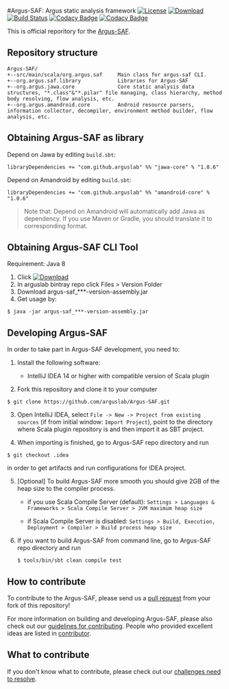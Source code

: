 #Argus-SAF: Argus static analysis framework
[![License](https://img.shields.io/badge/License-EPL%201.0-red.svg)](https://opensource.org/licenses/EPL-1.0) 
[![Download](https://api.bintray.com/packages/arguslab/maven/argus-saf/images/download.svg)](https://bintray.com/arguslab/maven/argus-saf/_latestVersion)
[![Build Status](https://travis-ci.org/arguslab/Argus-SAF.svg?branch=master)](https://travis-ci.org/arguslab/Argus-SAF)
[![Codacy Badge](https://api.codacy.com/project/badge/Grade/1a59d168b6fc42faaed643249ac3e2f5)](https://www.codacy.com/app/fgwei521/Argus-SAF?utm_source=github.com&amp;utm_medium=referral&amp;utm_content=arguslab/Argus-SAF&amp;utm_campaign=Badge_Grade)
[![Codacy Badge](https://api.codacy.com/project/badge/Coverage/1a59d168b6fc42faaed643249ac3e2f5)](https://www.codacy.com/app/fgwei521/Argus-SAF?utm_source=github.com&amp;utm_medium=referral&amp;utm_content=arguslab/Argus-SAF&amp;utm_campaign=Badge_Coverage)

This is official reporitory for the [Argus-SAF](http://amandroid.sireum.org/).

## Repository structure

```
Argus-SAF/
+--src/main/scala/org.argus.saf     Main class for argus-saf CLI.
+--org.argus.saf.library            Libraries for Argus-SAF
+--org.argus.jawa.core              Core static analysis data structures, "*.class"&"*.pilar" file managing, class hierarchy, method body resolving, flow analysis, etc.
+--org.argus.amandroid.core         Android resource parsers, information collector, decompiler, environment method builder, flow analysis, etc.
```

## Obtaining Argus-SAF as library

Depend on Jawa by editing
`build.sbt`:

```
libraryDependencies += "com.github.arguslab" %% "jawa-core" % "1.0.6"
```

Depend on Amandroid by editing
`build.sbt`:

```
libraryDependencies += "com.github.arguslab" %% "amandroid-core" % "1.0.6"
```

> Note that: Depend on Amandroid will automatically add Jawa as dependency. If you use Maven or Gradle, you should translate it to corresponding format.

## Obtaining Argus-SAF CLI Tool

Requirement: Java 8

1. Click [![Download](https://api.bintray.com/packages/arguslab/maven/argus-saf/images/download.svg)](https://bintray.com/arguslab/maven/argus-saf/_latestVersion)
2. In arguslab bintray repo click Files > Version Folder
3. Download argus-saf_***-version-assembly.jar
4. Get usage by:
  
 ```
 $ java -jar argus-saf_***-version-assembly.jar
 ```

## Developing Argus-SAF

In order to take part in Argus-SAF development, you need to:

1. Install the following software:
    - IntelliJ IDEA 14 or higher with compatible version of Scala plugin

2. Fork this repository and clone it to your computer

  ```
  $ git clone https://github.com/arguslab/Argus-SAF.git
  ```

3. Open IntelliJ IDEA, select `File -> New -> Project from existing sources`
(if from initial window: `Import Project`), point to
the directory where Scala plugin repository is and then import it as SBT project.

4. When importing is finished, go to Argus-SAF repo directory and run

  ```
  $ git checkout .idea
  ```

  in order to get artifacts and run configurations for IDEA project.

5. [Optional] To build Argus-SAF more smooth you should give 2GB of the heap size to the compiler process.
   - if you use Scala Compile Server (default):
   ```Settings > Languages & Frameworks > Scala Compile Server > JVM maximum heap size```

   - if Scala Compile Server is disabled:
   ```Settings > Build, Execution, Deployment > Compiler > Build process heap size```
   
6. If you want to build Argus-SAF from command line, go to Argus-SAF repo directory and run

   ```
   $ tools/bin/sbt clean compile test
   ```

## How to contribute

To contribute to the Argus-SAF, please send us a [pull request](https://help.github.com/articles/using-pull-requests/#fork--pull) from your fork of this repository!

For more information on building and developing Argus-SAF, please also check out our [guidelines for contributing](CONTRIBUTING.md). People who provided excellent ideas are listed in [contributor](CONTRIBUTOR.md).
 
## What to contribute

If you don't know what to contribute, please check out our [challenges need to resolve](CHALLENGE.md).
